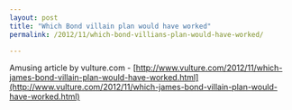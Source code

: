 ```yaml
---
layout: post
title: "Which Bond villain plan would have worked"
permalink: /2012/11/which-bond-villians-plan-would-have-worked/

---
```


Amusing article by vulture.com - [http://www.vulture.com/2012/11/which-james-bond-villain-plan-would-have-worked.html](http://www.vulture.com/2012/11/which-james-bond-villain-plan-would-have-worked.html)